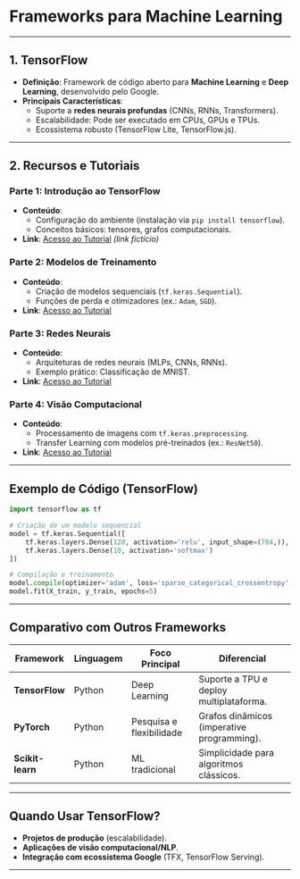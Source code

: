 # Frameworks para Machine Learning

---

## **1. TensorFlow**

- **Definição**: Framework de código aberto para **Machine Learning** e **Deep Learning**, desenvolvido pelo Google.
- **Principais Características**:
  - Suporte a **redes neurais profundas** (CNNs, RNNs, Transformers).
  - Escalabilidade: Pode ser executado em CPUs, GPUs e TPUs.
  - Ecossistema robusto (TensorFlow Lite, TensorFlow.js).

---

## **2. Recursos e Tutoriais**

### **Parte 1: Introdução ao TensorFlow**

- **Conteúdo**:
  - Configuração do ambiente (instalação via `pip install tensorflow`).
  - Conceitos básicos: tensores, grafos computacionais.
- **Link**: [Acesso ao Tutorial](#) _(link fictício)_

### **Parte 2: Modelos de Treinamento**

- **Conteúdo**:
  - Criação de modelos sequenciais (`tf.keras.Sequential`).
  - Funções de perda e otimizadores (ex.: `Adam`, `SGD`).
- **Link**: [Acesso ao Tutorial](#)

### **Parte 3: Redes Neurais**

- **Conteúdo**:
  - Arquiteturas de redes neurais (MLPs, CNNs, RNNs).
  - Exemplo prático: Classificação de MNIST.
- **Link**: [Acesso ao Tutorial](#)

### **Parte 4: Visão Computacional**

- **Conteúdo**:
  - Processamento de imagens com `tf.keras.preprocessing`.
  - Transfer Learning com modelos pré-treinados (ex.: `ResNet50`).
- **Link**: [Acesso ao Tutorial](#)

---

## **Exemplo de Código (TensorFlow)**

```python
import tensorflow as tf

# Criação de um modelo sequencial
model = tf.keras.Sequential([
    tf.keras.layers.Dense(128, activation='relu', input_shape=(784,)),
    tf.keras.layers.Dense(10, activation='softmax')
])

# Compilação e treinamento
model.compile(optimizer='adam', loss='sparse_categorical_crossentropy', metrics=['accuracy'])
model.fit(X_train, y_train, epochs=5)
```

---

## **Comparativo com Outros Frameworks**

| **Framework**    | **Linguagem** | **Foco Principal**       | **Diferencial**                            |
| ---------------- | ------------- | ------------------------ | ------------------------------------------ |
| **TensorFlow**   | Python        | Deep Learning            | Suporte a TPU e deploy multiplataforma.    |
| **PyTorch**      | Python        | Pesquisa e flexibilidade | Grafos dinâmicos (imperative programming). |
| **Scikit-learn** | Python        | ML tradicional           | Simplicidade para algoritmos clássicos.    |

---

## **Quando Usar TensorFlow?**

- **Projetos de produção** (escalabilidade).
- **Aplicações de visão computacional/NLP**.
- **Integração com ecossistema Google** (TFX, TensorFlow Serving).

---
